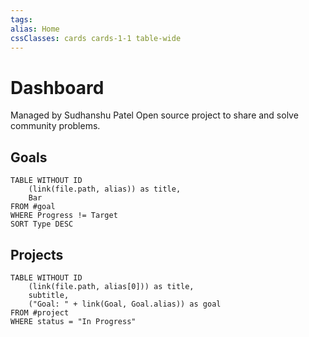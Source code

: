 ```yaml
---
tags: 
alias: Home
cssClasses: cards cards-1-1 table-wide
---
```

# Dashboard

Managed by Sudhanshu Patel
Open source project to share and solve community problems.

## Goals
```dataview
TABLE WITHOUT ID
	(link(file.path, alias)) as title,
	Bar
FROM #goal
WHERE Progress != Target
SORT Type DESC
```

## Projects
```dataview
TABLE WITHOUT ID
	(link(file.path, alias[0])) as title,
	subtitle,
	("Goal: " + link(Goal, Goal.alias)) as goal
FROM #project
WHERE status = "In Progress"
```

